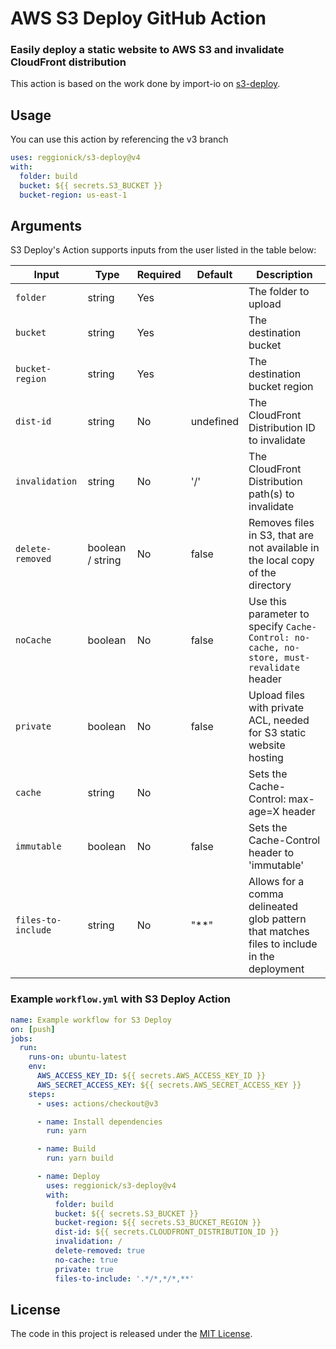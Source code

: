 # AWS S3 Deploy GitHub Action

### Easily deploy a static website to AWS S3 and invalidate CloudFront distribution

This action is based on the work done by import-io on [s3-deploy](https://www.npmjs.com/package/s3-deploy).

## Usage

You can use this action by referencing the v3 branch

```yaml
uses: reggionick/s3-deploy@v4
with:
  folder: build
  bucket: ${{ secrets.S3_BUCKET }}
  bucket-region: us-east-1
```

## Arguments

S3 Deploy's Action supports inputs from the user listed in the table below:

| Input              | Type             | Required | Default   | Description                                                                                |
| ------------------ | ---------------- | -------- | --------- | ------------------------------------------------------------------------------------------ |
| `folder`           | string           | Yes      |           | The folder to upload                                                                       |
| `bucket`           | string           | Yes      |           | The destination bucket                                                                     |
| `bucket-region`    | string           | Yes      |           | The destination bucket region                                                              |
| `dist-id`          | string           | No       | undefined | The CloudFront Distribution ID to invalidate                                               |
| `invalidation`     | string           | No       | '/'       | The CloudFront Distribution path(s) to invalidate                                          |
| `delete-removed`   | boolean / string | No       | false     | Removes files in S3, that are not available in the local copy of the directory             |
| `noCache`          | boolean          | No       | false     | Use this parameter to specify `Cache-Control: no-cache, no-store, must-revalidate` header  |
| `private`          | boolean          | No       | false     | Upload files with private ACL, needed for S3 static website hosting                        |
| `cache`            | string           | No       |           | Sets the Cache-Control: max-age=X header                                                   |
| `immutable`        | boolean          | No       | false     | Sets the Cache-Control header to 'immutable'                                               |
| `files-to-include` | string           | No       | "\*\*"    | Allows for a comma delineated glob pattern that matches files to include in the deployment |

### Example `workflow.yml` with S3 Deploy Action

```yaml
name: Example workflow for S3 Deploy
on: [push]
jobs:
  run:
    runs-on: ubuntu-latest
    env:
      AWS_ACCESS_KEY_ID: ${{ secrets.AWS_ACCESS_KEY_ID }}
      AWS_SECRET_ACCESS_KEY: ${{ secrets.AWS_SECRET_ACCESS_KEY }}
    steps:
      - uses: actions/checkout@v3

      - name: Install dependencies
        run: yarn

      - name: Build
        run: yarn build

      - name: Deploy
        uses: reggionick/s3-deploy@v4
        with:
          folder: build
          bucket: ${{ secrets.S3_BUCKET }}
          bucket-region: ${{ secrets.S3_BUCKET_REGION }}
          dist-id: ${{ secrets.CLOUDFRONT_DISTRIBUTION_ID }}
          invalidation: /
          delete-removed: true
          no-cache: true
          private: true
          files-to-include: '.*/*,*/*,**'
```

## License

The code in this project is released under the [MIT License](LICENSE).
